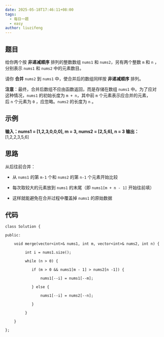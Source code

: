 ```yaml
---
date: 2025-05-18T17:46:11+08:00
tags:
  - 每日一题
  - easy
author: liuzifeng
---
```

## 题目

给你两个按 **非递减顺序** 排列的整数数组 `nums1` 和 `nums2`，另有两个整数 `m` 和 `n` ，分别表示 `nums1` 和 `nums2` 中的元素数目。

请你 **合并** `nums2` 到 `nums1` 中，使合并后的数组同样按 **非递减顺序** 排列。

**注意**：最终，合并后数组不应由函数返回，而是存储在数组 `nums1` 中。为了应对这种情况，`nums1` 的初始长度为 `m + n`，其中前 `m` 个元素表示应合并的元素，后 `n` 个元素为 `0` ，应忽略。`nums2` 的长度为 `n` 。

## 示例

**输入：nums1 = [1,2,3,0,0,0], m = 3, nums2 = [2,5,6], n = 3
输出：**[1,2,2,3,5,6]

## 思路

从后往前合并：

- 从 `nums1` 的第 `m-1` 个和 `nums2` 的第 `n-1` 个元素开始比较

- 每次取较大的元素放到 `nums1` 的末尾（即 `nums1[m + n - 1]` 开始往前填）

- 这样就能避免在合并过程中覆盖掉 `nums1` 的原始数据

## 代码

```
class Solution {

public:

    void merge(vector<int>& nums1, int m, vector<int>& nums2, int n) {

         int i = nums1.size();

         while (n > 0) {

            if (m > 0 && nums1[m - 1] > nums2[n -1]) {

                nums1[--i] = nums1[--m];

            } else {

                nums1[--i] = nums2[--n];

            }

         }

    }

};
```
